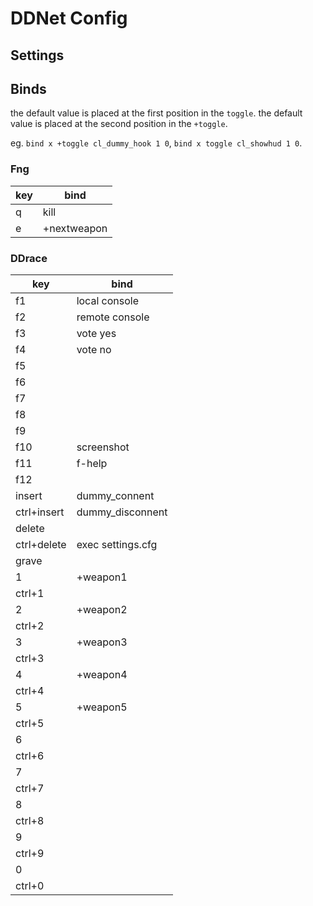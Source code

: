 # DDNet Config

## Settings

## Binds

the default value is placed at the first position in the `toggle`.
the default value is placed at the second position in the `+toggle`.

eg. `bind x +toggle cl_dummy_hook 1 0`, `bind x toggle cl_showhud 1 0`.

### Fng

| key | bind        |
|-----|-------------|
| q   | kill        |
| e   | +nextweapon |

### DDrace

| key         | bind           |
|-------------|----------------|
| f1          | local console  |
| f2          | remote console |
| f3          | vote yes       |
| f4          | vote no        |
| f5          |                |
| f6          |                |
| f7          |                |
| f8          |                |
| f9          |                |
| f10         | screenshot     |
| f11         | f-help         |
| f12         |                |
| insert      | dummy_connent |
| ctrl+insert | dummy_disconnent |
| delete      |                |
| ctrl+delete | exec settings.cfg |
| grave ||
| 1 | +weapon1 |
| ctrl+1 ||
| 2 | +weapon2 |
| ctrl+2 ||
| 3 | +weapon3 |
| ctrl+3 ||
| 4 | +weapon4 |
| ctrl+4 ||
| 5 | +weapon5 |
| ctrl+5 ||
| 6 ||
| ctrl+6 ||
| 7 ||
| ctrl+7 ||
| 8 ||
| ctrl+8 ||
| 9 ||
| ctrl+9 ||
| 0 ||
| ctrl+0 ||
